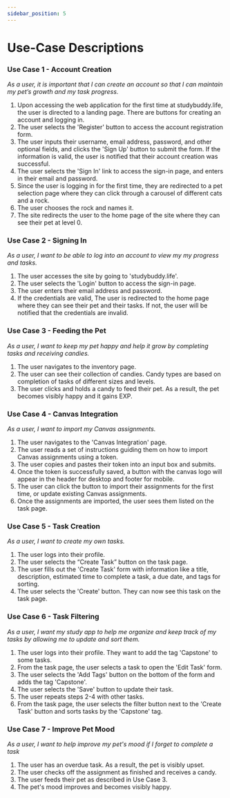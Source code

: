 ```yaml
---
sidebar_position: 5
---
```


# Use-Case Descriptions

### Use Case 1 - Account Creation


<i>As a user, it is important that I can create an account so that I can maintain my pet’s growth and my task progress.</i>

1. Upon accessing the web application for the first time at studybuddy.life, the user is directed to a landing page. There are buttons for creating an account and logging in.
2. The user selects the 'Register' button to access the account registration form.
3. The user inputs their username, email address, password, and other optional fields, and clicks the 'Sign Up' button to submit the form. If the information is valid, the user is notified that their account creation was successful.
4. The user selects the 'Sign In' link to access the sign-in page, and enters in their email and password.
5. Since the user is logging in for the first time, they are redirected to a pet selection page where they can click through a carousel of different cats and a rock.
6. The user chooses the rock and names it.
7. The site redirects the user to the home page of the site where they can see their pet at level 0.

### Use Case 2 - Signing In


<i>As a user, I want to be able to log into an account to view my my progress and tasks.</i> 

1. The user accesses the site by going to 'studybuddy.life'. 
2. The user selects the 'Login' button to access the sign-in page.
3. The user enters their email address and password.
4. If the credentials are valid, The user is redirected to the home page where they can see their pet and their tasks. If not, the user will be notified that the credentials are invalid. 

### Use Case 3 - Feeding the Pet

<i>As a user, I want to keep my pet happy and help it grow by completing tasks and receiving candies.</i>

1.  The user navigates to the inventory page.
2.  The user can see their collection of candies. Candy types are based on completion of tasks of different sizes and levels.
3.  The user clicks and holds a candy to feed their pet. As a result, the pet becomes visibly happy and it gains EXP.


### Use Case 4 - Canvas Integration

<i>As a user, I want to import my Canvas assignments.</i>

1. The user navigates to the 'Canvas Integration' page.
2. The user reads a set of instructions guiding them on how to import Canvas assignments using a token.
3. The user copies and pastes their token into an input box and submits.
4. Once the token is successfully saved, a button with the canvas logo will appear in the header for desktop and footer for mobile.
5. The user can click the button to import their assignments for the first time, or update existing Canvas assignments.
6. Once the assignments are imported, the user sees them listed on the task page.

### Use Case 5 - Task Creation

<i>As a user, I want to create my own tasks.</i>

1. The user logs into their profile.
2. The user selects the “Create Task” button on the task page.
3. The user fills out the 'Create Task' form with information like a title, description, estimated time to complete a task, a due date, and tags for sorting.
4. The user selects the 'Create' button. They can now see this task on the task page.

### Use Case 6 - Task Filtering 

<i>As a user, I want my study app to help me organize and keep track of my tasks by allowing me to update and sort them.</i>

1. The user logs into their profile. They want to add the tag 'Capstone' to some tasks.
2. From the task page, the user selects a task to open the 'Edit Task' form.
3. The user selects the 'Add Tags' button on the bottom of the form and adds the tag 'Capstone'.
4. The user selects the 'Save' button to update their task.
5. The user repeats steps 2-4 with other tasks.
6. From the task page, the user selects the filter button next to the 'Create Task' button and sorts tasks by the 'Capstone' tag. 

### Use Case 7 - Improve Pet Mood

<i>As a user, I want to help improve my pet's mood if I forget to complete a task</i>

1. The user has an overdue task. As a result, the pet is visibly upset.
2. The user checks off the assignment as finished and receives a candy.
3. The user feeds their pet as described in Use Case 3.
4. The pet's mood improves and becomes visibly happy.

